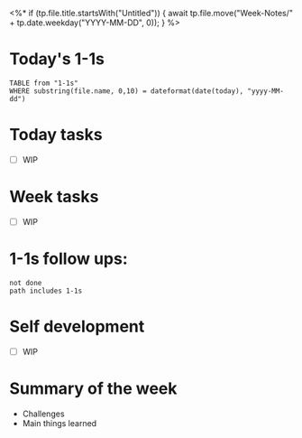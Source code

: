 <%*
  if (tp.file.title.startsWith("Untitled")) {
    await tp.file.move("Week-Notes/" + tp.date.weekday("YYYY-MM-DD", 0));
  }
%>
# Today's 1-1s
```dataview
TABLE from "1-1s"
WHERE substring(file.name, 0,10) = dateformat(date(today), "yyyy-MM-dd")
```
# Today tasks
- [ ] WIP

# Week tasks
- [ ] WIP

# 1-1s follow ups:
```tasks
not done
path includes 1-1s
```

# Self development
- [ ] WIP

# Summary of the week
* Challenges
* Main things learned
